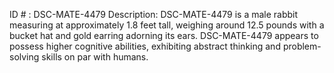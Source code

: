 ID # : DSC-MATE-4479
Description: DSC-MATE-4479 is a male rabbit measuring at approximately 1.8 feet tall, weighing around 12.5 pounds with a bucket hat and gold earring adorning its ears. DSC-MATE-4479 appears to possess higher cognitive abilities, exhibiting abstract thinking and problem-solving skills on par with humans.